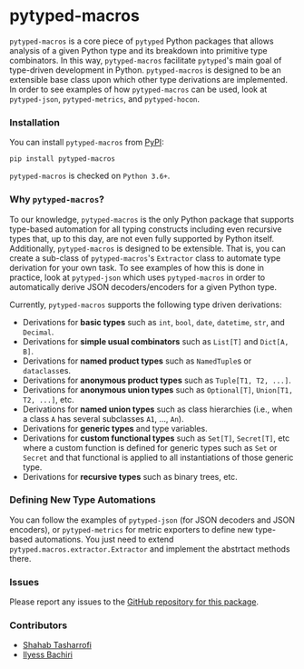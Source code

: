 # pytyped-macros

`pytyped-macros` is a core piece of `pytyped` Python packages that allows analysis of a given Python type and its breakdown into primitive type combinators.
In this way, `pytyped-macros` facilitate `pytyped`'s main goal of type-driven development in Python.
`pytyped-macros` is designed to be an extensible base class upon which other type derivations are implemented. 
In order to see examples of how `pytyped-macros` can be used, look at `pytyped-json`, `pytyped-metrics`, and `pytyped-hocon`.

### Installation

You can install `pytyped-macros` from [PyPI](https://pypi.org/):

```
pip install pytyped-macros
```

`pytyped-macros` is checked on `Python 3.6+`.

### Why `pytyped-macros`?

To our knowledge, `pytyped-macros` is the only Python package that supports type-based automation for all typing constructs including even recursive types that, up to this day, are not even fully supported by Python itself.
Additionally, `pytyped-macros` is designed to be extensible.
That is, you can create a sub-class of `pytyped-macros`'s `Extractor` class to automate type derivation for your own task.
To see examples of how this is done in practice, look at `pytyped-json` which uses `pytyped-macros` in order to automatically derive JSON decoders/encoders for a given Python type.

Currently, `pytyped-macros` supports the following type driven derivations:
- Derivations for **basic types** such as `int`, `bool`, `date`, `datetime`, `str`, and `Decimal`.
- Derivations for **simple usual combinators** such as `List[T]` and `Dict[A, B]`.
- Derivations for **named product types** such as `NamedTuple`s or `dataclass`es.
- Derivations for **anonymous product types** such as `Tuple[T1, T2, ...]`.
- Derivations for **anonymous union types** such as `Optional[T]`, `Union[T1, T2, ...]`, etc.
- Derivations for **named union types** such as class hierarchies (i.e., when a class `A` has several subclasses `A1`, ..., `An`).
- Derivations for **generic types** and type variables.
- Derivations for **custom functional types** such as `Set[T]`, `Secret[T]`, etc where a custom function is defined for generic types such as `Set` or `Secret` and that functional is applied to all instantiations of those generic type.
- Derivations for **recursive types** such as binary trees, etc.

### Defining New Type Automations

You can follow the examples of `pytyped-json` (for JSON decoders and JSON encoders), or `pytyped-metrics` for metric exporters to define new type-based automations.
You just need to extend `pytyped.macros.extractor.Extractor` and implement the abstrtact methods there.

### Issues

Please report any issues to the [GitHub repository for this package](https://github.com/stasharrofi/pytyped).

### Contributors

- [Shahab Tasharrofi](mailto:shahab.tasharrofi@gmail.com)
- [Ilyess Bachiri](mailto:bachiri.ilyess@gmail.com)

